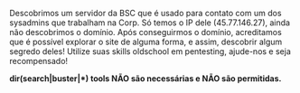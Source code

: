 Descobrimos um servidor da BSC que é usado para contato com um dos sysadmins que trabalham na Corp. Só temos o IP dele (45.77.146.27), ainda não descobrimos o domínio. Após conseguirmos o domínio, acreditamos que é possível explorar o site de alguma forma, e assim, descobrir algum segredo deles! Utilize suas skills oldschool em pentesting, ajude-nos e seja recompensado!

**dir(search|buster|*) tools NÃO são necessárias e NÃO são permitidas.**
